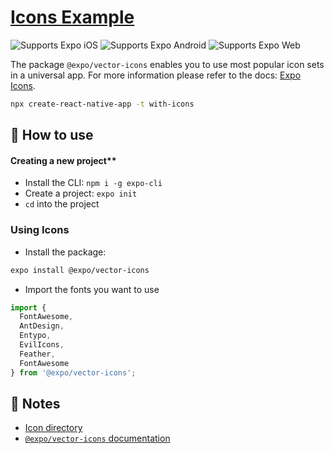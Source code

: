 # [Icons Example](https://docs.expo.dev/versions/latest/guides/icons/)

<p>
  <!-- iOS -->
  <img alt="Supports Expo iOS" longdesc="Supports Expo iOS" src="https://img.shields.io/badge/iOS-4630EB.svg?style=flat-square&logo=APPLE&labelColor=999999&logoColor=fff" />
  <!-- Android -->
  <img alt="Supports Expo Android" longdesc="Supports Expo Android" src="https://img.shields.io/badge/Android-4630EB.svg?style=flat-square&logo=ANDROID&labelColor=A4C639&logoColor=fff" />
  <!-- Web -->
  <img alt="Supports Expo Web" longdesc="Supports Expo Web" src="https://img.shields.io/badge/web-4630EB.svg?style=flat-square&logo=GOOGLE-CHROME&labelColor=4285F4&logoColor=fff" />
</p>

The package `@expo/vector-icons` enables you to use most popular icon sets in a universal app. For more information please refer to the docs: [Expo Icons](https://docs.expo.dev/versions/latest/guides/icons/).

```sh
npx create-react-native-app -t with-icons
```

## 🚀 How to use

#### Creating a new project**

- Install the CLI: `npm i -g expo-cli`
- Create a project: `expo init `
- `cd` into the project

### Using Icons

- Install the package:
 ```sh
 expo install @expo/vector-icons
 ```
- Import the fonts you want to use
```js
import {
  FontAwesome,
  AntDesign,
  Entypo,
  EvilIcons,
  Feather,
  FontAwesome
} from '@expo/vector-icons';
```

## 📝 Notes

- [Icon directory](https://expo.github.io/vector-icons/)
- [`@expo/vector-icons` documentation](https://docs.expo.dev/versions/latest/guides/icons/)
